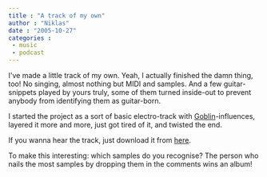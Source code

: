 ```yaml
---
title : "A track of my own"
author : "Niklas"
date : "2005-10-27"
categories : 
 - music
 - podcast
---
```


I've made a little track of my own. Yeah, I actually finished the damn thing, too! No singing, almost nothing but MIDI and samples. And a few guitar-snippets played by yours truly, some of them turned inside-out to prevent anybody from identifying them as guitar-born.

I started the project as a sort of basic electro-track with [Goblin](http://www.allmusic.com/cg/amg.dll?p=amg&sql=11:8zmtk60x9kr3)\-influences, layered it more and more, just got tired of it, and twisted the end.

If you wanna hear the track, just download it from [here](https://niklasblog.com/wp-content/Niklas_Pivic-GeorgeBushSugerKukIHelvetet.mp3).

To make this interesting: which samples do you recognise? The person who nails the most samples by dropping them in the comments wins an album!
